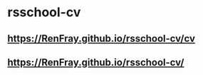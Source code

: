 # rsschool-cv
## https://RenFray.github.io/rsschool-cv/cv
## https://RenFray.github.io/rsschool-cv/
